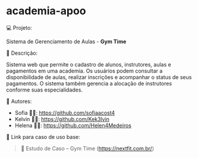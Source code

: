 # academia-apoo

💻 Projeto:

Sistema de Gerenciamento de Aulas -  **Gym Time**

📝 Descrição:

Sistema web que permite o cadastro de alunos, instrutores, aulas e pagamentos em uma academia. Os usuários podem consultar a disponibilidade de aulas, realizar inscrições e acompanhar o status de seus pagamentos. O sistema também gerencia a alocação de instrutores conforme suas especialidades.

👥 Autores: 
- Sofia 👩‍💻: https://github.com/sofiaacost4 
- Kelvin 👨‍💻: https://github.com/Kek3lvin 
- Helena 👩‍💻: https://github.com/Helen4Medeiros

🔗 Link para caso de uso base:
> 📄 Estudo de Caso – Gym Time (https://nextfit.com.br/)
 
